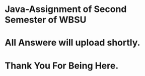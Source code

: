 # Java-Assignment of Second Semester of WBSU
# All Answere will upload shortly.
# Thank You For Being Here.
